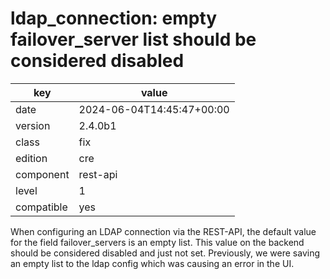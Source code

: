 [//]: # (werk v2)
# ldap_connection: empty failover_server list should be considered disabled

key        | value
---------- | ---
date       | 2024-06-04T14:45:47+00:00
version    | 2.4.0b1
class      | fix
edition    | cre
component  | rest-api
level      | 1
compatible | yes

When configuring an LDAP connection via the REST-API, the default value
for the field failover_servers is an empty list. This value on the backend
should be considered disabled and just not set. Previously, we were saving
an empty list to the ldap config which was causing an error in the UI.

